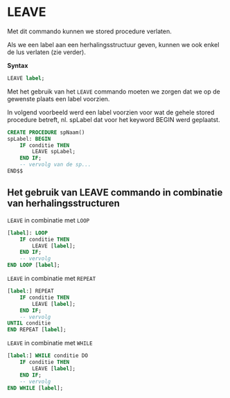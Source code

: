 # LEAVE

Met dit commando kunnen we stored procedure verlaten.

Als we een label aan een herhalingsstructuur geven, kunnen we ook enkel de lus verlaten \(zie verder\).

**Syntax**

```sql
LEAVE label;
```

Met het gebruik van het `LEAVE` commando moeten we zorgen dat we op de gewenste plaats een label voorzien.

In volgend voorbeeld werd een label voorzien voor wat de gehele stored procedure betreft, nl. spLabel dat voor het keyword BEGIN werd geplaatst.

```sql
CREATE PROCEDURE spNaam()
spLabel: BEGIN
    IF conditie THEN
        LEAVE spLabel;
    END IF;
    -- vervolg van de sp...
END$$
```

## Het gebruik van LEAVE commando in combinatie van herhalingsstructuren

`LEAVE` in combinatie met `LOOP`

```sql
[label]: LOOP
    IF conditie THEN
        LEAVE [label];
    END IF;
    -- vervolg
END LOOP [label];
```

`LEAVE` in combinatie met `REPEAT`

```sql
[label:] REPEAT
    IF conditie THEN
        LEAVE [label];
    END IF;
    -- vervolg
UNTIL conditie
END REPEAT [label];
```

`LEAVE` in combinatie met `WHILE`

```sql
[label:] WHILE conditie DO
    IF conditie THEN
        LEAVE [label];
    END IF;
    -- vervolg
END WHILE [label];
```

